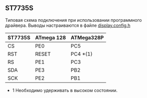 ## ST7735S

Типовая схема подключения при использовании программного драйвера.
Выводы настраиваются в файле [display.config.h](../src/display.config.h)

|ST7735S|ATmega 128|ATMega328P|
|----|----|----|
| CS  | PE0 | PC5     |
| RST |RESET| PC4 *(1)|
| RS  | PE1 | PC3     |
| SDA | PE3 | PB2     |
| SCK | PE2 | PB1     |

+ 1 Необходимо удерживать в высоком состоянии.
